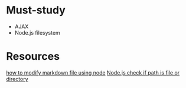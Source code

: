 # Must-study
- AJAX
- Node.js filesystem
# Resources
[how to modify markdown file using node](https://www.sohamkamani.com/blog/nodejs-file-system-guide/)
[Node.js check if path is file or directory](https://stackoverflow.com/questions/15630770/node-js-check-if-path-is-file-or-directory)